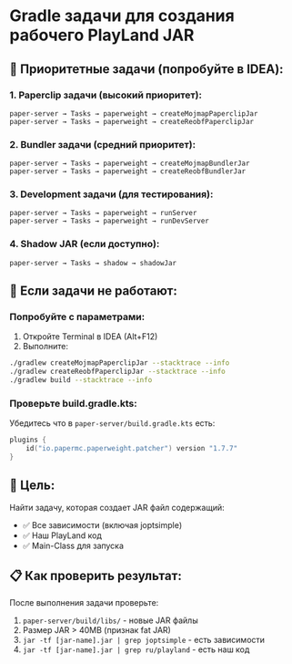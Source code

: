 # Gradle задачи для создания рабочего PlayLand JAR

## 🎯 Приоритетные задачи (попробуйте в IDEA):

### 1. Paperclip задачи (высокий приоритет):
```
paper-server → Tasks → paperweight → createMojmapPaperclipJar
paper-server → Tasks → paperweight → createReobfPaperclipJar
```

### 2. Bundler задачи (средний приоритет):
```
paper-server → Tasks → paperweight → createMojmapBundlerJar
paper-server → Tasks → paperweight → createReobfBundlerJar
```

### 3. Development задачи (для тестирования):
```
paper-server → Tasks → paperweight → runServer
paper-server → Tasks → paperweight → runDevServer
```

### 4. Shadow JAR (если доступно):
```
paper-server → Tasks → shadow → shadowJar
```

## 🔧 Если задачи не работают:

### Попробуйте с параметрами:
1. Откройте Terminal в IDEA (Alt+F12)
2. Выполните:
```bash
./gradlew createMojmapPaperclipJar --stacktrace --info
./gradlew createReobfPaperclipJar --stacktrace --info
./gradlew build --stacktrace --info
```

### Проверьте build.gradle.kts:
Убедитесь что в `paper-server/build.gradle.kts` есть:
```kotlin
plugins {
    id("io.papermc.paperweight.patcher") version "1.7.7"
}
```

## 🎯 Цель:
Найти задачу, которая создает JAR файл содержащий:
- ✅ Все зависимости (включая joptsimple)
- ✅ Наш PlayLand код
- ✅ Main-Class для запуска

## 📋 Как проверить результат:
После выполнения задачи проверьте:
1. `paper-server/build/libs/` - новые JAR файлы
2. Размер JAR > 40MB (признак fat JAR)
3. `jar -tf [jar-name].jar | grep joptsimple` - есть зависимости
4. `jar -tf [jar-name].jar | grep ru/playland` - есть наш код
